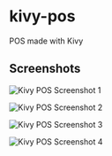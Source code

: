 # kivy-pos
POS made with Kivy

## Screenshots

![Kivy POS Screenshot 1](https://i.imgur.com/VZrak0d.png)


![Kivy POS Screenshot 2](https://i.imgur.com/MelHNgP.png)


![Kivy POS Screenshot 3](https://i.imgur.com/5EeZuUq.png)


![Kivy POS Screenshot 4](https://i.imgur.com/tQPwnhO.png)

